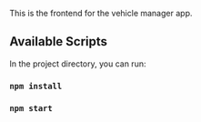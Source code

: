This is the frontend for the vehicle manager app.

## Available Scripts

In the project directory, you can run:

### `npm install`
### `npm start`